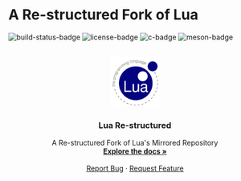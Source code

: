 # A Re-structured Fork of Lua
![build-status-badge] ![license-badge] ![c-badge] ![meson-badge]

<!-- PROJECT LOGO -->
<br />
<div align="center">
  <a href="https://github.com/thiago-rezende/lua">
    <img src=".github/logo.png" alt="Lua Logo" width="100" height="100">
  </a>

  <h3 align="center">Lua Re-structured</h3>
  <p align="center">
    A Re-structured Fork of Lua's Mirrored Repository
    <br />
    <a href="#how-to-use"><strong>Explore the docs »</strong></a>
    <br />
    <br />
    <a href="https://github.com/thiago-rezende/lua/issues">Report Bug</a>
    ·
    <a href="https://github.com/thiago-rezende/lua/issues">Request Feature</a>
  </p>
</div>

<!-- Links -->

<!-- Badges -->
[license-badge]: https://img.shields.io/badge/license-MIT-green.svg?style=flat-square
[meson-badge]: https://img.shields.io/badge/Meson-0.54.0-blueviolet.svg?style=flat-square
[c-badge]: https://img.shields.io/badge/C-99-blue.svg?style=flat-square
[build-status-badge]: https://github.com/thiago-rezende/lua/workflows/CI/badge.svg
